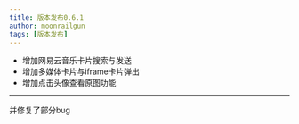```yaml
---
title: 版本发布0.6.1
author: moonrailgun
tags: [版本发布]
---
```


- 增加网易云音乐卡片搜索与发送
- 增加多媒体卡片与iframe卡片弹出
- 增加点击头像查看原图功能

<!--truncate-->

--------------------------

并修复了部分bug
